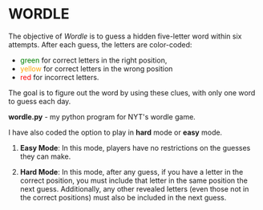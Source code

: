 # WORDLE 


The objective of *Wordle* is to guess a hidden five-letter word within six attempts. After each guess, the letters are color-coded:
- <span style="color: green;">green</span> for correct letters in the right position,
-  <span style="color: orange;">yellow</span> for correct letters in the wrong position
-  <span style="color: red;">red</span> for incorrect letters. 
  
The goal is to figure out the word by using these clues, with only one word to guess each day. 

**wordle.py** - my python program for NYT's wordle game.

I have also coded the option to play in **hard** mode or **easy** mode.

1. **Easy Mode**: In this mode, players have no restrictions on the guesses they can make.

2. **Hard Mode**: In this mode, after any guess, if you have a letter in the correct position, you must include that letter in the same position the next guess. Additionally, any other revealed letters (even those not in the correct positions) must also be included in the next guess.

